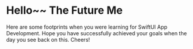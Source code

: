 # Hello~~ The Future Me

Here are some footprints when you were learning for SwiftUI App Development.
Hope you have successfully achieved your goals when the day you see back on this.
Cheers!
